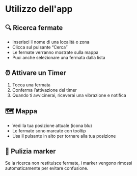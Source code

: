 # Utilizzo dell'app

## 🔍 Ricerca fermate

- Inserisci il nome di una località o zona
- Clicca sul pulsante “Cerca”
- Le fermate verranno mostrate sulla mappa
- Puoi anche selezionare una fermata dalla lista

## ⏰ Attivare un Timer

1. Tocca una fermata
2. Conferma l’attivazione del timer
3. Quando ti avvicinerai, riceverai una vibrazione e notifica

## 🗺️ Mappa

- Vedi la tua posizione attuale (icona blu)
- Le fermate sono marcate con tooltip
- Usa il pulsante in alto per tornare alla tua posizione

## 🧹 Pulizia marker

Se la ricerca non restituisce fermate, i marker vengono rimossi automaticamente per evitare confusione.
